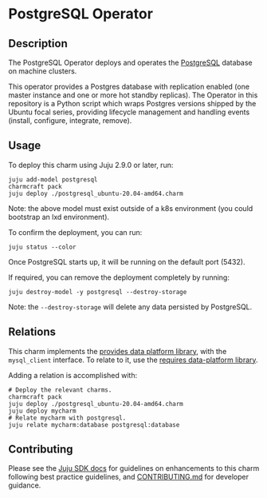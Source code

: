 # PostgreSQL Operator

## Description

The PostgreSQL Operator deploys and operates the [PostgreSQL](https://www.postgresql.org/about/) database on machine clusters.

This operator provides a Postgres database with replication enabled (one master instance and one or more hot standby replicas). The Operator in this repository is a Python script which wraps Postgres versions shipped by the Ubuntu focal series, providing lifecycle management and handling events (install, configure, integrate, remove).

## Usage

To deploy this charm using Juju 2.9.0 or later, run:

```shell
juju add-model postgresql
charmcraft pack
juju deploy ./postgresql_ubuntu-20.04-amd64.charm
```

Note: the above model must exist outside of a k8s environment (you could bootstrap an lxd environment).

To confirm the deployment, you can run:

```shell
juju status --color
```

Once PostgreSQL starts up, it will be running on the default port (5432).

If required, you can remove the deployment completely by running:

```shell
juju destroy-model -y postgresql --destroy-storage
```

Note: the `--destroy-storage` will delete any data persisted by PostgreSQL.

## Relations

This charm implements the [provides data platform library](https://charmhub.io/data-platform-libs/libraries/database_provides), with the `mysql_client` interface.
To relate to it, use the [requires data-platform library](https://charmhub.io/data-platform-libs/libraries/database_requires).

Adding a relation is accomplished with:

```shell
# Deploy the relevant charms.
charmcraft pack
juju deploy ./postgresql_ubuntu-20.04-amd64.charm
juju deploy mycharm
# Relate mycharm with postgresql.
juju relate mycharm:database postgresql:database
```

## Contributing

Please see the [Juju SDK docs](https://juju.is/docs/sdk) for guidelines on enhancements to this charm following best practice guidelines, and [CONTRIBUTING.md](https://github.com/canonical/postgresql-operator/blob/main/CONTRIBUTING.md) for developer guidance.
